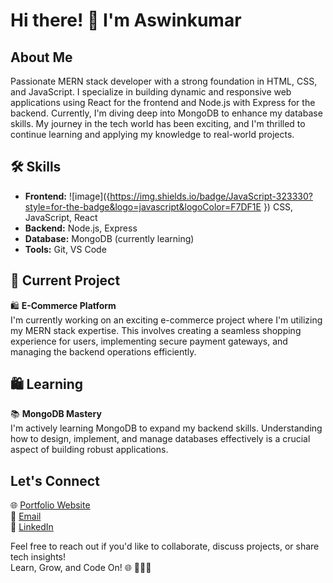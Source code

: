 # Hi there! 👋 I'm Aswinkumar

## About Me
Passionate MERN stack developer with a strong foundation in HTML, CSS, and JavaScript. I specialize in building dynamic and responsive web applications using React for the frontend and Node.js with Express for the backend. Currently, I'm diving deep into MongoDB to enhance my database skills. My journey in the tech world has been exciting, and I'm thrilled to continue learning and applying my knowledge to real-world projects.

## 🛠️ Skills

- **Frontend:**  ![image]({https://img.shields.io/badge/JavaScript-323330?style=for-the-badge&logo=javascript&logoColor=F7DF1E
})  CSS, JavaScript, React
- **Backend:** Node.js, Express
- **Database:** MongoDB (currently learning)
- **Tools:** Git, VS Code

## 🚀 Current Project

🛍️ **E-Commerce Platform**  
I'm currently working on an exciting e-commerce project where I'm utilizing my MERN stack expertise. This involves creating a seamless shopping experience for users, implementing secure payment gateways, and managing the backend operations efficiently.

## 🛍️ Learning

📚 **MongoDB Mastery**  
I'm actively learning MongoDB to expand my backend skills. Understanding how to design, implement, and manage databases effectively is a crucial aspect of building robust applications.

## Let's Connect

🌐 [Portfolio Website]()  
📧 [Email](aswin.trikkur@gmail.com)  
💼 [LinkedIn](https://www.linkedin.com/in/aswinkumar-c-m-231a1b133/) 

Feel free to reach out if you'd like to collaborate, discuss projects, or share tech insights!  
Learn, Grow, and Code On! 🌐 👩‍💻🌟




<!---
aswintrikkur/aswintrikkur is a ✨ special ✨ repository because its `README.md` (this file) appears on your GitHub profile.
You can click the Preview link to take a look at your changes.
--->
